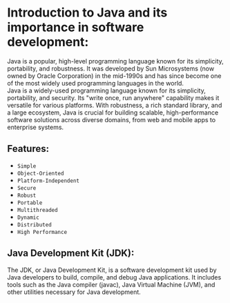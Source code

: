 # Introduction to Java and its importance in software development:

Java is a popular, high-level programming language known for its simplicity, portability, and robustness.  It was developed by Sun Microsystems (now owned by Oracle Corporation) in the mid-1990s and has since become one of the most widely used programming languages in the world.  
Java is a widely-used programming language known for its simplicity, portability, and security. Its "write once, run anywhere" capability makes it versatile for various platforms. With robustness, a rich standard library, and a large ecosystem, Java is crucial for building scalable, high-performance software solutions across diverse domains, from web and mobile apps to enterprise systems.  

## Features:
- `Simple`  
- `Object-Oriented`
- `Platform-Independent`
- `Secure`
- `Robust`
- `Portable`
- `Multithreaded`
- `Dynamic`
- `Distributed`
- `High Performance`


## Java Development Kit (JDK):

The JDK, or Java Development Kit, is a software development kit used by Java developers to build, compile, and debug Java applications. It includes tools such as the Java compiler (javac), Java Virtual Machine (JVM), and other utilities necessary for Java development.
